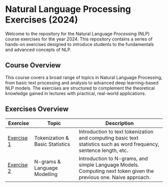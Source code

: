 # Natural Language Processing Exercises (2024)

Welcome to the repository for the Natural Language Processing (NLP) course exercises for the year 2024. This repository contains a series of hands-on exercises designed to introduce students to the fundamentals and advanced concepts of NLP.

## Course Overview

This course covers a broad range of topics in Natural Language Processing, from basic text processing and analysis to advanced deep learning-based NLP models. The exercises are structured to complement the theoretical knowledge gained in lectures with practical, real-world applications.

 
## Exercises Overview


| Exercise        | Topic                           | Description                                  |
|-----------------|---------------------------------|----------------------------------------------|
| [Exercise 1](https://github.com/Neilus03/NLP-2024/blob/c8567d430eacc96d02a7652d7a1b9a902501e730/tokenization_%26_basic_statistics.ipynb)      | Tokenization & Basic Statistics | Introduction to text tokenization and computing basic text statistics such as word frequency, sentence length, etc. |
| [Exercise 2](https://github.com/Neilus03/NLP-2024/blob/293cd4d1ad46569346846ed89c5dcd4242203c51/LAB2-N-grams_%26_Language_Modelling.ipynb)    | N-grams & Language Modelling | Introduction to N-grams, and simple Language Models. Computing next token given the previous one. Naive approach. |

